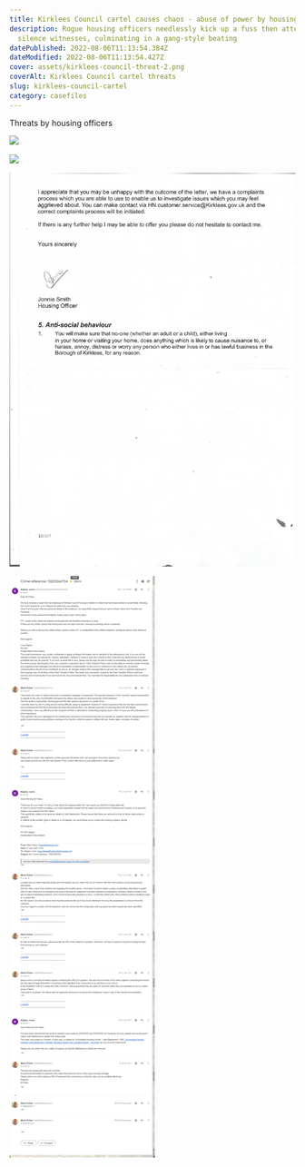 ```yaml
---
title: Kirklees Council cartel causes chaos - abuse of power by housing officers
description: Rogue housing officers needlessly kick up a fuss then attempt to
  silence witnesses, culminating in a gang-style beating
datePublished: 2022-08-06T11:13:54.384Z
dateModified: 2022-08-06T11:13:54.427Z
cover: assets/kirklees-council-threat-2.png
coverAlt: Kirklees Council cartel threats
slug: kirklees-council-cartel
category: casefiles
---
```

Threats by housing officers

![](assets/kirklees-council-complaint.png)

![](assets/kirklees-council-threat-1.png)

![](assets/kirklees-council-threat-2.png)

![](assets/fireshot-capture-007-crime-reference_-13220366704-logicfish-gmail.com-gmail-mail.google.com.png)